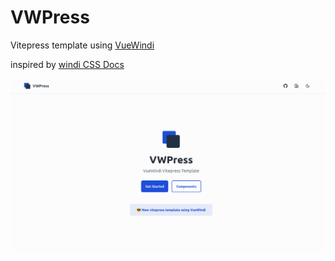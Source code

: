# VWPress

Vitepress template using [VueWindi](https://github.com/drope222/VueWindi)

inspired by [windi CSS Docs](https://github.com/windicss/docs)

![](https://github.com/drope222/vwpress/blob/main/example.png)